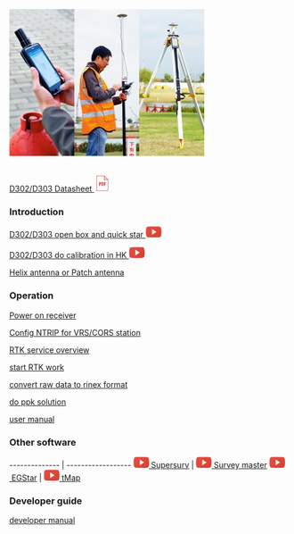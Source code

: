 <div style="text-align: left;"><img src="images/s-mobile.jpg" style="width: 350px;"></div><br>

  [D302/D303 Datasheet <img src="images/pdf.png" height="30">](download/D30X_DS_EN.pdf)

### Introduction

  [D302/D303 open box and quick star <img src="images/youtube.png" height="20">](common/openbox.md)

  [D302/D303 do calibration in HK <img src="images/youtube.png" height="20">](common/d303-calibration-in-hk.md)
  
  [Helix antenna or Patch antenna](common/choice-of-antenna.md)

### Operation

  [Power on receiver](d303.md#1-gnss-module-setting)

  [Config NTRIP for VRS/CORS station](d303.md#21-corsvrsbase-station-setting)

  [RTK service overview](rtk-service-intro.md)

  [start RTK work](d303.md#213-start--rtk)
  
  [convert raw data to rinex format](d303.md#52-how-to-convert-raw-data-to-rinex-format-file)

  [do ppk solution](d303.md#53-how-to-post-process-raw-data)

  [user manual](d303.md)

### Other software


  -------------- | ------------------
  [![Supersurv](images/youtube.png)&nbsp;Supersurv](common/connect-supersurv.md) | [![Survey Master](images/youtube.png)&nbsp;Survey master](common/connect-survey-master.md)
  [![EGStar](images/youtube.png)&nbsp;EGStar](common/connect-egstar.md) | [![tMap](images/youtube.png)&nbsp;tMap](common/connect-tMap.md)


### Developer guide

  [developer manual](developer-docs.md)

